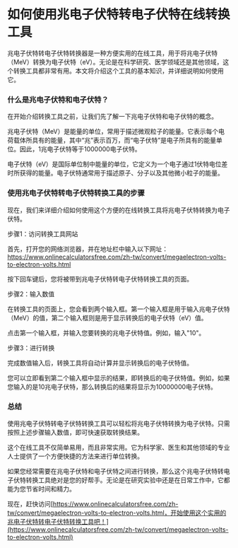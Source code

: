 如何使用兆电子伏特转电子伏特在线转换工具
====================

兆电子伏特转电子伏特转换器是一种方便实用的在线工具，用于将兆电子伏特（MeV）转换为电子伏特（eV）。无论是在科学研究、医学领域还是其他领域，这个转换工具都非常有用。本文将介绍这个工具的基本知识，并详细说明如何使用它。

### 什么是兆电子伏特和电子伏特？

在开始介绍转换工具之前，让我们先了解一下兆电子伏特和电子伏特的概念。

兆电子伏特（MeV）是能量的单位，常用于描述微观粒子的能量。它表示每个电荷载体所具有的能量，其中“兆”表示百万，而“电子伏特”是电子所具有的能量单位。因此，1兆电子伏特等于1000000电子伏特。

电子伏特（eV）是国际单位制中能量的单位，它定义为一个电子通过1伏特电位差时所获得的能量。电子伏特通常用于描述原子、分子以及其他微小粒子的能量。

### 使用兆电子伏特转电子伏特转换工具的步骤

现在，我们来详细介绍如何使用这个方便的在线转换工具将兆电子伏特转换为电子伏特。

步骤1：访问转换工具网站

首先，打开您的网络浏览器，并在地址栏中输入以下网址：<https://www.onlinecalculatorsfree.com/zh-tw/convert/megaelectron-volts-to-electron-volts.html>

按下回车键后，您将被带到兆电子伏特转电子伏特转换工具的页面。

步骤2：输入数值

在转换工具的页面上，您会看到两个输入框。第一个输入框是用于输入兆电子伏特（MeV）的值，第二个输入框则是用于显示转换后的电子伏特（eV）值。

点击第一个输入框，并输入您要转换的兆电子伏特值。例如，输入"10"。

步骤3：进行转换

完成数值输入后，转换工具将自动计算并显示转换后的电子伏特值。

您可以立即看到第二个输入框中显示的结果，即转换后的电子伏特值。例如，如果您输入的是10兆电子伏特，那么转换后的结果将显示为10000000电子伏特。

### 总结

使用兆电子伏特转电子伏特转换工具可以轻松将兆电子伏特转换为电子伏特。只需按照上述步骤输入数值，即可快速获取转换结果。

这个在线工具不仅简单易用，而且非常实用。它为科学家、医生和其他领域的专业人士提供了一个方便快捷的方法来进行单位转换。

如果您经常需要在兆电子伏特和电子伏特之间进行转换，那么这个兆电子伏特转电子伏特转换工具绝对是您的好帮手。无论是在研究实验中还是在日常工作中，它都能为您节省时间和精力。

现在，赶快访问[https://www.onlinecalculatorsfree.com/zh-tw/convert/megaelectron-volts-to-electron-volts.html，开始使用这个实用的兆电子伏特转电子伏特转换工具吧！](https://www.onlinecalculatorsfree.com/zh-tw/convert/megaelectron-volts-to-electron-volts.html)